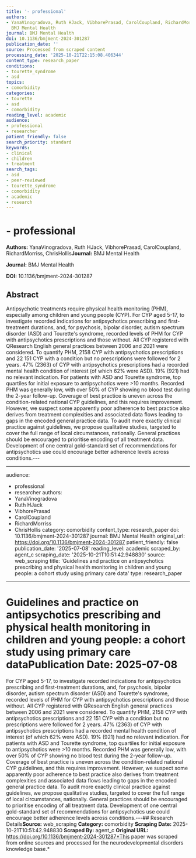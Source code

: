 ```yaml
---
title: '- professional'
authors:
- YanaVinogradova, Ruth HJack, VibhorePrasad, CarolCoupland, RichardMorriss, ChrisHollis**Journal:**
  BMJ Mental Health
journal: BMJ Mental Health
doi: 10.1136/bmjment-2024-301287
publication_date: ''
source: Processed from scraped content
processing_date: '2025-10-21T22:15:08.406344'
content_type: research_paper
conditions:
- tourette_syndrome
- asd
topics:
- comorbidity
categories:
- tourette
- asd
- comorbidity
reading_level: academic
audience:
- professional
- researcher
patient_friendly: false
search_priority: standard
keywords:
- clinical
- children
- treatment
search_tags:
- asd
- peer-reviewed
- tourette_syndrome
- comorbidity
- academic
- research
---
```


# - professional

**Authors:** YanaVinogradova, Ruth HJack, VibhorePrasad, CarolCoupland, RichardMorriss, ChrisHollis**Journal:** BMJ Mental Health

**Journal:** BMJ Mental Health

**DOI:** 10.1136/bmjment-2024-301287

## Abstract

Antipsychotic treatments require physical health monitoring (PHM), especially among children and young people (CYP).
For CYP aged 5-17, to investigate recorded indications for antipsychotics prescribing and first-treatment durations, and, for psychosis, bipolar disorder, autism spectrum disorder (ASD) and Tourette's syndrome, recorded levels of PHM for CYP with antipsychotics prescriptions and those without.
All CYP registered with QResearch English general practices between 2006 and 2021 were considered. To quantify PHM, 2158 CYP with antipsychotics prescriptions and 22 151 CYP with a condition but no prescriptions were followed for 2 years.
47% (2363) of CYP with antipsychotics prescriptions had a recorded mental health condition of interest (of which 62% were ASD). 19% (921) had no relevant indication. For patients with ASD and Tourette syndrome, top quartiles for initial exposure to antipsychotics were >10 months. Recorded PHM was generally low, with over 50% of CYP showing no blood test during the 2-year follow-up.
Coverage of best practice is uneven across the condition-related national CYP guidelines, and this requires improvement. However, we suspect some apparently poor adherence to best practice also derives from treatment complexities and associated data flows leading to gaps in the encoded general practice data. To audit more exactly clinical practice against guidelines, we propose qualitative studies, targeted to cover the full range of local circumstances, nationally.
General practices should be encouraged to prioritise encoding of all treatment data. Development of one central gold-standard set of recommendations for antipsychotics use could encourage better adherence levels across conditions.---

---
audience:
- professional
- researcher
authors:
- YanaVinogradova
- Ruth HJack
- VibhorePrasad
- CarolCoupland
- RichardMorriss
- ChrisHollis
category: comorbidity
content_type: research_paper
doi: 10.1136/bmjment-2024-301287
journal: BMJ Mental Health
original_url: https://doi.org/10.1136/bmjment-2024-301287
patient_friendly: false
publication_date: '2025-07-08'
reading_level: academic
scraped_by: agent_c
scraping_date: '2025-10-21T10:51:42.948830'
source: web_scraping
title: 'Guidelines and practice on antipsychotics prescribing and physical health
monitoring in children and young people: a cohort study using primary care data'
type: research_paper
---
# Guidelines and practice on antipsychotics prescribing and physical health monitoring in children and young people: a cohort study using primary care data**Publication Date:** 2025-07-08
For CYP aged 5-17, to investigate recorded indications for antipsychotics prescribing and first-treatment durations, and, for psychosis, bipolar disorder, autism spectrum disorder (ASD) and Tourette's syndrome, recorded levels of PHM for CYP with antipsychotics prescriptions and those without.
All CYP registered with QResearch English general practices between 2006 and 2021 were considered. To quantify PHM, 2158 CYP with antipsychotics prescriptions and 22 151 CYP with a condition but no prescriptions were followed for 2 years.
47% (2363) of CYP with antipsychotics prescriptions had a recorded mental health condition of interest (of which 62% were ASD). 19% (921) had no relevant indication. For patients with ASD and Tourette syndrome, top quartiles for initial exposure to antipsychotics were >10 months. Recorded PHM was generally low, with over 50% of CYP showing no blood test during the 2-year follow-up.
Coverage of best practice is uneven across the condition-related national CYP guidelines, and this requires improvement. However, we suspect some apparently poor adherence to best practice also derives from treatment complexities and associated data flows leading to gaps in the encoded general practice data. To audit more exactly clinical practice against guidelines, we propose qualitative studies, targeted to cover the full range of local circumstances, nationally.
General practices should be encouraged to prioritise encoding of all treatment data. Development of one central gold-standard set of recommendations for antipsychotics use could encourage better adherence levels across conditions.---## Research Details**Source:** web_scraping
**Category:** comorbidity
**Scraping Date:** 2025-10-21T10:51:42.948830
**Scraped By:** agent_c
**Original URL:** https://doi.org/10.1136/bmjment-2024-301287*This paper was scraped from online sources and processed for the neurodevelopmental disorders knowledge base.*